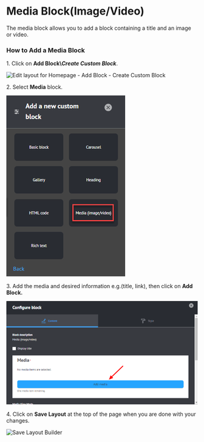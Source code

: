 # Media Block(Image/Video)

The media block allows you to add a block containing a title and an image or video.

### **How to Add a Media Block**

1\. Click on **Add Block\\**_**Create Custom Block**_.

![Edit layout for Homepage - Add Block - Create Custom Block](<../../../.gitbook/assets/Edit layout for Homepage \_ Add Block - Create Custom Block (1).png>)

2\. Select **Media** block.

![Add a New Custom Block - Media Block](<../../../.gitbook/assets/image (58).png>)

3\. Add the media and desired information e.g.(title, link), then click on **Add Block.**

![Media Block - Configure Block](<../../../.gitbook/assets/image (53).png>)

4\. Click on **Save Layout** at the top of the page when you are done with your changes.

![Save Layout Builder](<../../../.gitbook/assets/Edit layout for Homepage \_ Save Layout.png>)
